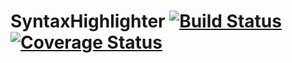 # SyntaxHighlighter [![Build Status](https://travis-ci.org/guifre/notes2html.svg?branch=master)](https://travis-ci.org/guifre/syntaxhighlighter.svg?branch=master) [![Coverage Status](https://coveralls.io/repos/github/guifre/syntaxhighlighter/badge.svg?branch=master)](https://coveralls.io/github/guifre/syntaxhighlighter?branch=master)
